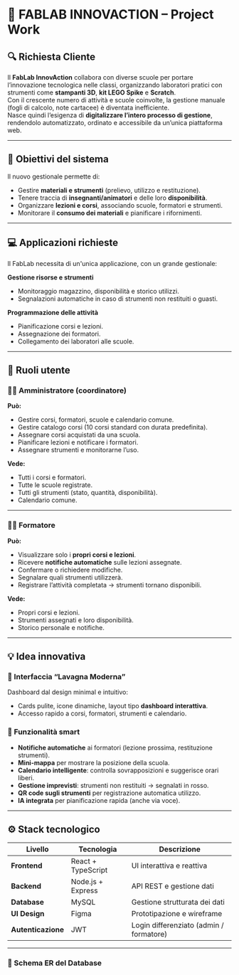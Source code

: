 # 🧠 FABLAB INNOVACTION – Project Work

## 🔍 Richiesta Cliente
Il **FabLab InnovAction** collabora con diverse scuole per portare l’innovazione tecnologica nelle classi, organizzando laboratori pratici con strumenti come **stampanti 3D**, **kit LEGO Spike** e **Scratch**.  
Con il crescente numero di attività e scuole coinvolte, la gestione manuale (fogli di calcolo, note cartacee) è diventata inefficiente.  
Nasce quindi l’esigenza di **digitalizzare l’intero processo di gestione**, rendendolo automatizzato, ordinato e accessibile da un’unica piattaforma web.

---

## 🎯 Obiettivi del sistema
Il nuovo gestionale permette di:

- Gestire **materiali e strumenti** (prelievo, utilizzo e restituzione).  
- Tenere traccia di **insegnanti/animatori** e delle loro **disponibilità**.  
- Organizzare **lezioni e corsi**, associando scuole, formatori e strumenti.  
- Monitorare il **consumo dei materiali** e pianificare i rifornimenti.

---

## 💻 Applicazioni richieste
Il FabLab necessita di un'unica applicazione, con un grande gestionale:

**Gestione risorse e strumenti**
   - Monitoraggio magazzino, disponibilità e storico utilizzi.  
   - Segnalazioni automatiche in caso di strumenti non restituiti o guasti.

**Programmazione delle attività**
   - Pianificazione corsi e lezioni.  
   - Assegnazione dei formatori.  
   - Collegamento dei laboratori alle scuole.

---

## 👥 Ruoli utente

### 🧑‍💼 Amministratore (coordinatore)

**Può:**
- Gestire corsi, formatori, scuole e calendario comune.  
- Gestire catalogo corsi (10 corsi standard con durata predefinita).  
- Assegnare corsi acquistati da una scuola.  
- Pianificare lezioni e notificare i formatori.  
- Assegnare strumenti e monitorarne l’uso.  

**Vede:**
- Tutti i corsi e formatori.  
- Tutte le scuole registrate.  
- Tutti gli strumenti (stato, quantità, disponibilità).  
- Calendario comune.

---

### 👨‍🏫 Formatore

**Può:**
- Visualizzare solo i **propri corsi e lezioni**.  
- Ricevere **notifiche automatiche** sulle lezioni assegnate.  
- Confermare o richiedere modifiche.  
- Segnalare quali strumenti utilizzerà.  
- Registrare l’attività completata → strumenti tornano disponibili.  

**Vede:**
- Propri corsi e lezioni.  
- Strumenti assegnati e loro disponibilità.  
- Storico personale e notifiche.

---

## 💡 Idea innovativa

### 🧠 Interfaccia “Lavagna Moderna”
Dashboard dal design minimal e intuitivo:
- Cards pulite, icone dinamiche, layout tipo **dashboard interattiva**.  
- Accesso rapido a corsi, formatori, strumenti e calendario.

### 🔔 Funzionalità smart
- **Notifiche automatiche** ai formatori (lezione prossima, restituzione strumenti).  
- **Mini-mappa** per mostrare la posizione della scuola.  
- **Calendario intelligente**: controlla sovrapposizioni e suggerisce orari liberi.  
- **Gestione imprevisti**: strumenti non restituiti → segnalati in rosso.  
- **QR code sugli strumenti** per registrazione automatica utilizzo.  
- **IA integrata** per pianificazione rapida (anche via voce).  

---

## ⚙️ Stack tecnologico

| Livello | Tecnologia | Descrizione |
|----------|-------------|-------------|
| **Frontend** | React + TypeScript | UI interattiva e reattiva |
| **Backend** | Node.js + Express | API REST e gestione dati |
| **Database** | MySQL | Gestione strutturata dei dati |
| **UI Design** | Figma | Prototipazione e wireframe |
| **Autenticazione** | JWT | Login differenziato (admin / formatore) |

---


### 🧩 Schema ER del Database
